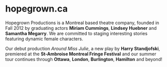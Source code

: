 hopegrown.ca
============

Hopegrown Productions is a Montreal based theatre company, founded in Fall 2012 by graduating actors **Miriam Cummings**, **Lindsey Huebner** and **Samantha Megarry**. We are committed to staging interesting stories featuring dynamic female characters.

Our debut production *Around Miss Julie*, a new play by **Harry Standjofski**, premiered at the **St-Ambroise Montreal Fringe Festival** and our summer tour continues through **Ottawa**, **London**, **Burlington**, **Hamilton** and beyond!